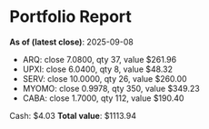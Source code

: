 # Portfolio Report
**As of (latest close)**: 2025-09-08

- ARQ: close 7.0800, qty 37, value $261.96
- UPXI: close 6.0400, qty 8, value $48.32
- SERV: close 10.0000, qty 26, value $260.00
- MYOMO: close 0.9978, qty 350, value $349.23
- CABA: close 1.7000, qty 112, value $190.40

Cash: $4.03
**Total value**: $1113.94